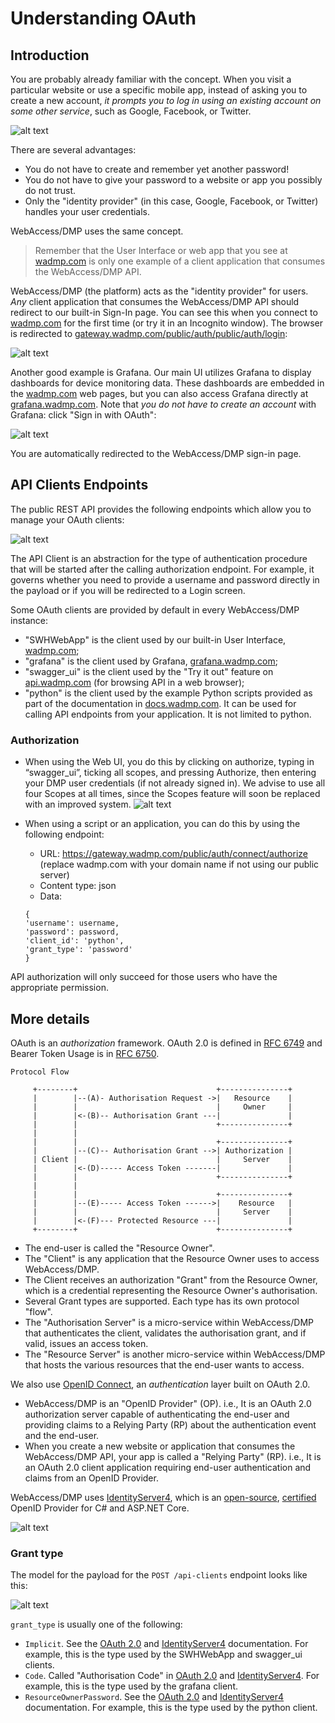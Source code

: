 # Understanding OAuth

## Introduction

You are probably already familiar with the concept. When you visit a particular website or use a specific mobile app, instead of asking you to create a new account, *it prompts you to log in using an existing account on some other service*, such as Google, Facebook, or Twitter.

![alt text](./sign-in_examples.png "Example screenshot showing sign-in options")

There are several advantages:
* You do not have to create and remember yet another password!
* You do not have to give your password to a website or app you possibly do not trust.
* Only the "identity provider" (in this case, Google, Facebook, or Twitter) handles your user credentials.

WebAccess/DMP uses the same concept.

> Remember that the User Interface or web app that you see at [wadmp.com]([https://wadmp.com) is only one example
> of a client application that consumes the WebAccess/DMP API.

WebAccess/DMP (the platform) acts as the "identity provider" for users. *Any* client application that consumes the WebAccess/DMP API should redirect to our built-in Sign-In page. You can see this when you connect to [wadmp.com]([https://wadmp.com) for the first time (or try it in an Incognito window). The browser is redirected to [gateway.wadmp.com/public/auth/public/auth/login](https://gateway.wadmp.com/public/auth/public/auth/login):

![alt text](./wadmp_sign-in.png "WA/DMP sign-in page")

Another good example is Grafana. Our main UI utilizes Grafana to display dashboards for device monitoring data. These dashboards are embedded in the [wadmp.com](https://wadmp.com) web pages, but you can also access Grafana directly at [grafana.wadmp.com](https://grafana.wadmp.com).
Note that *you do not have to create an account* with Grafana: click "Sign in with OAuth":

![alt text](./grafana_sign-in.png "Grafana sign-in page")

You are automatically redirected to the WebAccess/DMP sign-in page.

## API Clients Endpoints

The public REST API provides the following endpoints which allow you to manage your OAuth clients:

![alt text](./APIClients_endpoints.png "APIClients endpoints")

The API Client is an abstraction for the type of authentication procedure that will be started after the calling authorization endpoint. For example, it governs whether you need to provide a username and password directly in the payload or if you will be redirected to a Login screen.

Some OAuth clients are provided by default in every WebAccess/DMP instance:
* "SWHWebApp" is the client used by our built-in User Interface, [wadmp.com](https://wadmp.com);
* "grafana" is the client used by Grafana, [grafana.wadmp.com](https://grafana.wadmp.com);
* "swagger_ui" is the client used by the "Try it out" feature on [api.wadmp.com](https://api.wadmp.com) (for browsing API in a web browser);
* "python" is the client used by the example Python scripts provided as part of the documentation in [docs.wadmp.com](https://docs.wadmp.com). It can be used for calling API endpoints from your application. It is not limited to python.

### Authorization

* When using the Web UI, you do this by clicking on authorize, typing in “swagger_ui”, ticking all scopes, and pressing Authorize, then entering your DMP user credentials (if not already signed in). We advise to use all four Scopes at all times, since the Scopes feature will soon be replaced with an improved system.
![alt text](./swagger_auth.png "APIClients endpoints")

* When using a script or an application, you can do this by using the following endpoint:
     * URL: https://gateway.wadmp.com/public/auth/connect/authorize (replace wadmp.com with your domain name if not using our public server)
     * Content type: json
     * Data:
     ```
     {
     'username': username,
     'password': password,
     'client_id': 'python',
     'grant_type': 'password'
     }
     ```

API authorization will only succeed for those users who have the appropriate permission.





## More details

OAuth is an *authorization* framework.
OAuth 2.0 is defined in [RFC 6749](https://tools.ietf.org/html/rfc6749) and Bearer Token Usage is in [RFC 6750](https://tools.ietf.org/html/rfc6750).

```
Protocol Flow

     +--------+                               +---------------+
     |        |--(A)- Authorisation Request ->|   Resource    |
     |        |                               |     Owner     |
     |        |<-(B)-- Authorisation Grant ---|               |
     |        |                               +---------------+
     |        |
     |        |                               +---------------+
     |        |--(C)-- Authorisation Grant -->| Authorization |
     | Client |                               |     Server    |
     |        |<-(D)----- Access Token -------|               |
     |        |                               +---------------+
     |        |
     |        |                               +---------------+
     |        |--(E)----- Access Token ------>|    Resource   |
     |        |                               |     Server    |
     |        |<-(F)--- Protected Resource ---|               |
     +--------+                               +---------------+
```

* The end-user is called the "Resource Owner".
* The "Client" is any application that the Resource Owner uses to access WebAccess/DMP.
* The Client receives an authorization "Grant" from the Resource Owner, which is a credential representing the Resource Owner's authorisation.
* Several Grant types are supported. Each type has its own protocol "flow".
* The "Authorisation Server" is a micro-service within WebAccess/DMP that authenticates the client, validates the authorisation grant, and if valid, issues an access token.
* The "Resource Server" is another micro-service within WebAccess/DMP that hosts the various resources that the end-user wants to access.

We also use [OpenID Connect](https://openid.net/connect/), an *authentication* layer built on OAuth 2.0.

* WebAccess/DMP is an "OpenID Provider" (OP). i.e., It is an OAuth 2.0 authorization server capable of authenticating the end-user and providing claims to a Relying Party (RP) about the authentication event and the end-user.
* When you create a new website or application that consumes the WebAccess/DMP API, your app is called a "Relying Party" (RP). i.e., It is an OAuth 2.0 client application requiring end-user authentication and claims from an OpenID Provider.

WebAccess/DMP uses [IdentityServer4](https://identityserver4.readthedocs.io/en/aspnetcore2/), which is an [open-source](https://github.com/IdentityServer/IdentityServer4), [certified](https://openid.net/developers/certified/) OpenID Provider for C# and ASP.NET Core.

![alt text](./openid_certified.png "OpenID Certified logo")

### Grant type

The model for the payload for the `POST /api-clients` endpoint looks like this:

![alt text](./grant_type_model.png "Model for POST endpoint")

`grant_type` is usually one of the following:
* `Implicit`. See the [OAuth 2.0](https://tools.ietf.org/html/rfc6749) and [IdentityServer4](https://identityserver4.readthedocs.io/en/aspnetcore2/topics/grant_types.html#implicit) documentation. For example, this is the type used by the SWHWebApp and swagger_ui clients.
* `Code`. Called "Authorisation Code" in [OAuth 2.0](https://tools.ietf.org/html/rfc6749) and [IdentityServer4](https://identityserver4.readthedocs.io/en/aspnetcore2/topics/grant_types.html#authorization-code). For example, this is the type used by the grafana client.
* `ResourceOwnerPassword`. See the [OAuth 2.0](https://tools.ietf.org/html/rfc6749) and [IdentityServer4](https://identityserver4.readthedocs.io/en/aspnetcore2/topics/grant_types.html#resource-owner-password) documentation. For example, this is the type used by the python client.